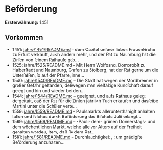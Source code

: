 # Beförderung

**Ersterwähnung:** 1451

## Vorkommen
- 1451: [jahre/1451/README.md](../jahre/1451/README.md) – dem Capitel unſerer lieben Frauenkirche
zu Erfurt verkauft, au<h andern mehr, und der Rat zu
Naumburg hat die Zinſen von ſeinem Rathauſe geb...
- 1525: [jahre/1525/README.md](../jahre/1525/README.md) – Mit Herrn Wolfgang, Domprobſt zu Halberſtadt und
Naumburg, Grafen zu Stolberg, hat der Rat gerne um
die Unterſaſſen, ſo auf der Pfarre, inne...
- 1540: [jahre/1540/README.md](../jahre/1540/README.md) – Die Stadt hat wegen der Mordbrenner in großer
Gefahr geſtanden, de8wegen man vielfältige Kundſchaft
darauf gelegt und hin und wieder bei den...
- 1544: [jahre/1544/README.md](../jahre/1544/README.md) – geeignet, und aufs Rathaus gelegt dergeſtalt, daß der Rat
für die Zinſen jährli<h Tuch erkaufen und dasſelbe Martini
unter die Schüler verte...
- 1559: [jahre/1559/README.md](../jahre/1559/README.md) – Paulsmarkts allerunterthänigſt
anhalten laſſen und ſolches dur<h Beförderung des Biſchofs
Julii erlangt...
- 1569: [jahre/1569/README.md](../jahre/1569/README.md) – -Pauli-
dem- grünen Donnerstags- und dem wöchentlichen Markt,
welche alle vor Alters auf der Freiheit gehalten wordeu,
item, daß ſie dem Rat...
- 1581: [jahre/1581/README.md](../jahre/1581/README.md) – Durchlauchtigkeit \, :
um gnädigſte Beförderung anzuhalten...
